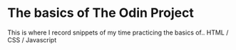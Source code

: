 <h1>The basics of The Odin Project</h1>

This is where I record snippets of my time practicing the basics of..
HTML / CSS / Javascript